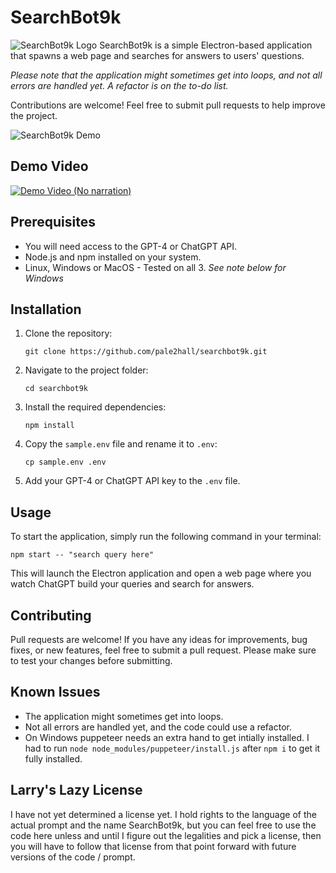 # SearchBot9k

![SearchBot9k Logo](https://i.imgur.com/u1eQqmq.png)
SearchBot9k is a simple Electron-based application that spawns a web page and searches for answers to users' questions.

_Please note that the application might sometimes get into loops, and not all errors are handled yet. A refactor is on the to-do list._

Contributions are welcome! Feel free to submit pull requests to help improve the project.

![SearchBot9k Demo](https://i.imgur.com/hLiz5i0.png)

## Demo Video

[![Demo Video (No narration)](http://img.youtube.com/vi/hdYn2XcSAek/0.jpg)](http://www.youtube.com/watch?v=hdYn2XcSAek "Demo Video")

## Prerequisites

- You will need access to the GPT-4 or ChatGPT API.
- Node.js and npm installed on your system.
- Linux, Windows or MacOS - Tested on all 3.  *See note below for Windows*

## Installation

1. Clone the repository:
   ```
   git clone https://github.com/pale2hall/searchbot9k.git
   ```
2. Navigate to the project folder:
   ```
   cd searchbot9k
   ```
3. Install the required dependencies:
   ```
   npm install
   ```
4. Copy the `sample.env` file and rename it to `.env`:
   ```
   cp sample.env .env
   ```
5. Add your GPT-4 or ChatGPT API key to the `.env` file.

## Usage

To start the application, simply run the following command in your terminal:

```
npm start -- "search query here"
```

This will launch the Electron application and open a web page where you watch ChatGPT build your queries and search for answers.

## Contributing

Pull requests are welcome! If you have any ideas for improvements, bug fixes, or new features, feel free to submit a pull request. Please make sure to test your changes before submitting.

## Known Issues

- The application might sometimes get into loops.
- Not all errors are handled yet, and the code could use a refactor.
- On Windows puppeteer needs an extra hand to get intially installed. I had to run `node node_modules/puppeteer/install.js` after `npm i` to get it fully installed.

## Larry's Lazy License

I have not yet determined a license yet. I hold rights to the language of the actual prompt and the name SearchBot9k, but you can feel free to use the code here unless and until I figure out the legalities and pick a license, then you will have to follow that license from that point forward with future versions of the code / prompt.
